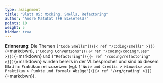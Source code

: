 ```yaml
---
type: assignment
title: "Blatt 05: Mocking, Smells, Refactoring"
author: "André Matutat (FH Bielefeld)"
points: 10
weight: 5
hidden: true
---
```



**Erinnerung**: Die Themen `["Code Smells"]({{< ref "/coding/smells" >}})`{=markdown},
`["Coding Conventions"]({{< ref "/coding/codingrules" >}})`{=markdown} und
`["Refactoring"]({{< ref "/coding/refactoring" >}})`{=markdown} wurden bereits in der VL
besprochen und sind ab diesem Blatt im Praktikum einzusetzen (vgl.
`["Note und Credits > Hinweise zum Praktikum > Punkte und formale Abzüge"]({{< ref "/org/grading" >}})`{=markdown}).

